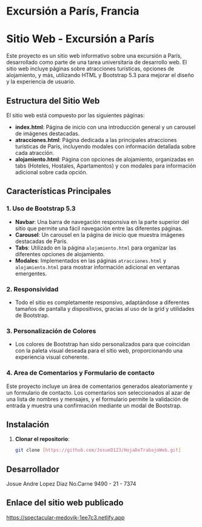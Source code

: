 # Excursión a París, Francia

# Sitio Web - Excursión a París

Este proyecto es un sitio web informativo sobre una excursión a París, desarrollado como parte de una tarea universitaria de desarrollo web. El sitio web incluye páginas sobre atracciones turísticas, opciones de alojamiento, y más, utilizando HTML y Bootstrap 5.3 para mejorar el diseño y la experiencia de usuario.

## Estructura del Sitio Web

El sitio web está compuesto por las siguientes páginas:

- **index.html**: Página de inicio con una introducción general y un carousel de imágenes destacadas.
- **atracciones.html**: Página dedicada a las principales atracciones turísticas de París, incluyendo modales con información detallada sobre cada atracción.
- **alojamiento.html**: Página con opciones de alojamiento, organizadas en tabs (Hoteles, Hostales, Apartamentos) y con modales para información adicional sobre cada opción.

## Características Principales

### 1. **Uso de Bootstrap 5.3**
   - **Navbar**: Una barra de navegación responsiva en la parte superior del sitio que permite una fácil navegación entre las diferentes páginas.
   - **Carousel**: Un carousel en la página de inicio que muestra imágenes destacadas de París.
   - **Tabs**: Utilizado en la página `alojamiento.html` para organizar las diferentes opciones de alojamiento.
   - **Modales**: Implementados en las páginas `atracciones.html` y `alojamiento.html` para mostrar información adicional en ventanas emergentes.
   
### 2. **Responsividad**
   - Todo el sitio es completamente responsivo, adaptándose a diferentes tamaños de pantalla y dispositivos, gracias al uso de la grid y utilidades de Bootstrap.

### 3. **Personalización de Colores**
   - Los colores de Bootstrap han sido personalizados para que coincidan con la paleta visual deseada para el sitio web, proporcionando una experiencia visual coherente.

### 4. **Area de Comentarios y Formulario de contacto**
Este proyecto incluye un área de comentarios generados aleatoriamente y un formulario de contacto. Los comentarios son seleccionados al azar de una lista de nombres y mensajes, y el formulario permite la validación de entrada y muestra una confirmación mediante un modal de Bootstrap.

## Instalación

1. **Clonar el repositorio**:
   ```bash
   git clone [https://github.com/JosueD123/HojaDeTrabajoWeb.git]
   
## Desarrollador

Josue Andre Lopez Diaz No.Carne 9490 - 21 - 7374

## Enlace del sitio web publicado

https://spectacular-medovik-1ee7c3.netlify.app
